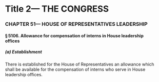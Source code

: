 
# Title 2— THE CONGRESS
### CHAPTER 51— HOUSE OF REPRESENTATIVES LEADERSHIP
#### § 5106. Allowance for compensation of interns in House leadership offices
##### (a) Establishment

There is established for the House of Representatives an allowance which shall be available for the compensation of interns who serve in House leadership offices.
